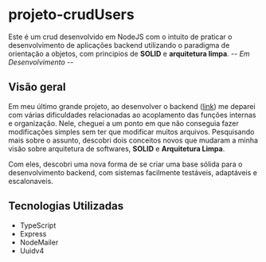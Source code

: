 # projeto-crudUsers
Este é um crud desenvolvido em NodeJS com o intuito de praticar o desenvolvimento de aplicações backend utilizando o paradigma de orientação a objetos, com principios de **SOLID** e **arquitetura limpa**.
*-- Em Desenvolvimento --*

## Visão geral 
Em meu último grande projeto, ao desenvolver o backend ([link](https://github.com/EduardoFiorentin/projeto-estoqueECautela)) me deparei com várias dificuldades relacionadas ao acoplamento das funções internas e organização. Nele, cheguei a um ponto em que não conseguia fazer modificações simples sem ter que modificar muitos arquivos. Pesquisando mais sobre o assunto, descobri dois conceitos novos que mudaram a minha visão sobre arquitetura de softwares, **SOLID** e **Arquitetura Limpa**.

Com eles, descobri uma nova forma de se criar uma base sólida para o desenvolvimento backend, com sistemas facilmente testáveis, adaptáveis e escalonaveis.

## Tecnologias Utilizadas

- TypeScript
- Express
- NodeMailer
- Uuidv4
